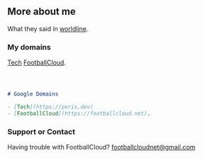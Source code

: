 ## More about me

What they said in [worldline](https://worldline.com/en/home/blog/2019/april/meet-the-women-and-men-of-worldline-pedro-garcia-fernandez.html).

### My domains

[Tech](https://peris.dev)
[FootballCloud](https://footballcloud.net).

```markdown



# Google Domains

- [Tech](https://peris.dev)
- [FootballCloud](https://footballcloud.net).

```

### Support or Contact

Having trouble with FootballCloud? <footballcloudnet@gmail.com>
